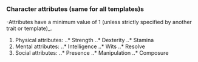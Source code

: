 ### Character attributes (same for all templates)s

-Attributes have a minimum value of 1 (unless strictly specified by another trait or template)_.

1. Physical attributes:
..* Strength
..* Dexterity
..* Stamina
2. Mental attributes:
..* Intelligence
..* Wits
..* Resolve
3. Social attributes:
..* Presence
..* Manipulation
..* Composure

